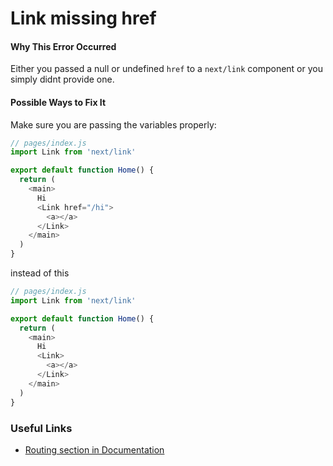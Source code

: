 # Link missing href

#### Why This Error Occurred

Either you passed a null or undefined `href` to a `next/link` component or you simply didnt provide one.

#### Possible Ways to Fix It

Make sure you are passing the variables properly:

```js
// pages/index.js
import Link from 'next/link'

export default function Home() {
  return (
    <main>
      Hi
      <Link href="/hi">
        <a></a>
      </Link>
    </main>
  )
}
```

instead of this

```js
// pages/index.js
import Link from 'next/link'

export default function Home() {
  return (
    <main>
      Hi
      <Link>
        <a></a>
      </Link>
    </main>
  )
}
```

### Useful Links

- [Routing section in Documentation](https://nextjs.org/docs#routing)
